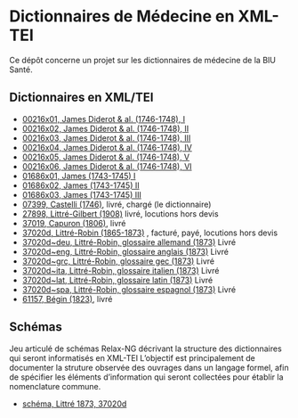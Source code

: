# Dictionnaires de Médecine en XML-TEI

Ce dépôt concerne un projet sur les dictionnaires de médecine de la BIU Santé.

## Dictionnaires en XML/TEI

* [00216x01, James Diderot & al. (1746-1748), I](https://biusante.github.io/medict_xml/xml/medict00216x01.xml)
* [00216x02, James Diderot & al. (1746-1748), II](https://biusante.github.io/medict_xml/xml/medict00216x02.xml)
* [00216x03, James Diderot & al. (1746-1748), III](https://biusante.github.io/medict_xml/xml/medict00216x03.xml)
* [00216x04, James Diderot & al. (1746-1748), IV](https://biusante.github.io/medict_xml/xml/medict00216x04.xml)
* [00216x05, James Diderot & al. (1746-1748), V](https://biusante.github.io/medict_xml/xml/medict00216x05.xml)
* [00216x06, James Diderot & al. (1746-1748), VI](https://biusante.github.io/medict_xml/xml/medict00216x06.xml)
* [01686x01, James (1743-1745) I](https://biusante.github.io/medict_xml/xml/medict01686x01.xml)
* [01686x02, James (1743-1745) II](https://biusante.github.io/medict_xml/xml/medict01686x02.xml) 
* [01686x03, James (1743-1745) III](https://biusante.github.io/medict_xml/xml/medict01686x03.xml) 
* [07399, Castelli (1746)](https://biusante.github.io/medict_xml/xml/medict07399.xml), livré, chargé (le dictionnaire)
* [27898, Littré-Gilbert (1908)](https://biusante.github.io/medict_xml/xml/medict27898.xml) livré, locutions hors devis
* [37019, Capuron (1806)](https://biusante.github.io/medict_xml/xml/medict37019.xml), livré 
* [37020d, Littré-Robin (1865-1873)](https://biusante.github.io/medict_xml/xml/medict37020d.xml) , facturé, payé, locutions hors devis
* [37020d~deu, Littré-Robin, glossaire allemand (1873)](https://biusante.github.io/medict_xml/xml/medict37020d~deu.xml) Livré
* [37020d~eng, Littré-Robin, glossaire anglais (1873)](https://biusante.github.io/medict_xml/xml/medict37020d~eng.xml) Livré
* [37020d~grc, Littré-Robin, glossaire gec (1873)](https://biusante.github.io/medict_xml/xml/medict37020d~grc.xml) Livré
* [37020d~ita, Littré-Robin, glossaire italien (1873)](https://biusante.github.io/medict_xml/xml/medict37020d~ita.xml) Livré
* [37020d~lat, Littré-Robin, glossaire latin (1873)](https://biusante.github.io/medict_xml/xml/medict37020d~lat.xml) Livré
* [37020d~spa, Littré-Robin, glossaire espagnol (1873)](https://biusante.github.io/medict_xml/xml/medict37020d~spa.xml) Livré
* [61157, Bégin (1823)](https://biusante.github.io/medict_xml/xml/medict61157.xml), livré


## Schémas

Jeu articulé de schémas Relax-NG décrivant la structure des dictionnaires qui seront informatisés en XML-TEI L’objectif est principalement de documenter la struture observée des ouvrages dans un langage formel, afin de spécifier les éléments d’information qui seront collectées pour établir la nomenclature commune.

* [schéma, Littré 1873, 37020d](https://biusante.github.io/medict/schema/medict37020d.html)

